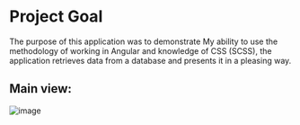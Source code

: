 # Project Goal

The purpose of this application was to demonstrate My ability to use the methodology of working in Angular and knowledge of CSS (SCSS), the application retrieves data from a database and presents it in a pleasing way.

## Main view:
![image](https://github.com/W1NZ/angular-httprequest-app/assets/92310223/88a87793-ef5a-4022-899c-74c8751504b5)
